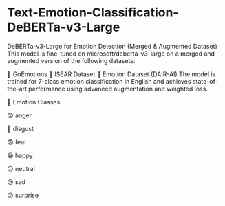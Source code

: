 # Text-Emotion-Classification-DeBERTa-v3-Large

DeBERTa-v3-Large for Emotion Detection (Merged & Augmented Dataset)
This model is fine-tuned on microsoft/deberta-v3-large on a merged and augmented version of the following datasets:

🤗 GoEmotions
📘 ISEAR Dataset
📙 Emotion Dataset (DAIR-AI)
The model is trained for 7-class emotion classification in English and achieves state-of-the-art performance using advanced augmentation and weighted loss.

🧠 Emotion Classes

😠 anger

🤢 disgust

😨 fear

😀 happy

😐 neutral

😢 sad

😲 surprise
